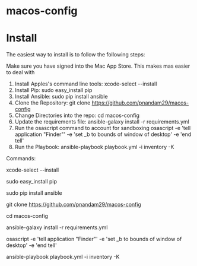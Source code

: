 # macos-config
# Install

The easiest way to install is to follow the following steps:

Make sure you have signed into the Mac App Store. This makes mas easier to deal with
1. Install Apples's command line tools: xcode-select --install
2. Install Pip: sudo easy_install pip
3. Install Ansible: sudo pip install ansible
4. Clone the Repository: git clone https://github.com/pnandam29/macos-config
5. Change Directories into the repo: cd macos-config
6. Update the requirements file: ansible-galaxy install -r requirements.yml
7. Run the osascript command to account for sandboxing osascript -e 'tell application "Finder"' -e 'set _b to bounds of window of desktop' -e 'end tell'
8. Run the Playbook: ansible-playbook playbook.yml -i inventory -K

Commands:

 xcode-select --install
 
 sudo easy_install pip
 
 sudo pip install ansible
 
 git clone https://github.com/pnandam29/macos-config
 
 cd macos-config
 
 ansible-galaxy install -r requirements.yml
 
 osascript -e 'tell application "Finder"' -e 'set _b to bounds of window of desktop' -e 'end tell'
 
 ansible-playbook playbook.yml -i inventory -K
 

